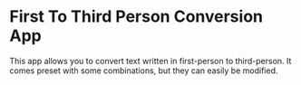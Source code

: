 # First To Third Person Conversion App
This app allows you to convert text written in first-person to third-person. It comes preset with some combinations, but they can easily be modified.
